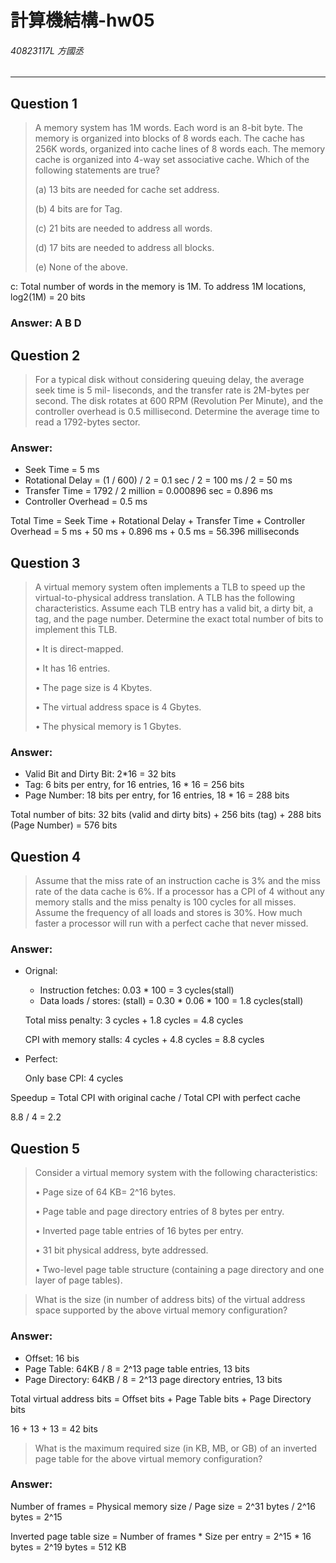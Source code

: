 # 計算機結構-hw05
###### 40823117L 方國丞
---

## Question 1

> A memory system has 1M words. Each word is an 8-bit byte. The memory is organized into blocks of 8 words each. The cache has 256K words, organized into cache lines of 8 words each. The memory cache is organized into 4-way set associative cache. Which of the following statements are true?
>
> (a) 13 bits are needed for cache set address.
>
> (b) 4 bits are for Tag.
>
> (c) 21 bits are needed to address all words.
>
> (d) 17 bits are needed to address all blocks.
>
> (e) None of the above.

c: Total number of words in the memory is 1M. To address 1M locations, log2(1M) = 20 bits

### Answer: A B D

## Question 2

> For a typical disk without considering queuing delay, the average seek time is 5 mil- liseconds, and the transfer rate is 2M-bytes per second. The disk rotates at 600 RPM (Revolution Per Minute), and the controller overhead is 0.5 millisecond. Determine the average time to read a 1792-bytes sector.

### Answer:

* Seek Time = 5 ms
* Rotational Delay = (1 / 600) / 2 = 0.1 sec / 2 = 100 ms / 2 = 50 ms
* Transfer Time = 1792 / 2 million = 0.000896 sec = 0.896 ms
* Controller Overhead = 0.5 ms

Total Time = Seek Time + Rotational Delay + Transfer Time + Controller Overhead
= 5 ms + 50 ms + 0.896 ms + 0.5 ms
= 56.396 milliseconds

## Question 3
> A virtual memory system often implements a TLB to speed up the virtual-to-physical address translation. A TLB has the following characteristics. Assume each TLB entry has a valid bit, a dirty bit, a tag, and the page number. Determine the exact total number of bits to implement this TLB.
>
> • It is direct-mapped.
>
> • It has 16 entries.
>
> • The page size is 4 Kbytes.
>
> • The virtual address space is 4 Gbytes.
>
> • The physical memory is 1 Gbytes.

### Answer:

* Valid Bit and Dirty Bit: 2*16 = 32 bits
* Tag: 6 bits per entry, for 16 entries, 16 * 16 = 256 bits
* Page Number:  18 bits per entry, for 16 entries, 18 * 16 = 288 bits

Total number of bits:
32 bits (valid and dirty bits) + 256 bits (tag) + 288 bits (Page Number) = 576 bits

## Question 4
> Assume that the miss rate of an instruction cache is 3% and the miss rate of the data cache is 6%. If a processor has a CPI of 4 without any memory stalls and the miss penalty is 100 cycles for all misses. Assume the frequency of all loads and stores is 30%. How much faster a processor will run with a perfect cache that never missed.

### Answer:
* Orignal:
    * Instruction fetches:  0.03 * 100 = 3 cycles(stall)
    * Data loads / stores: (stall) = 0.30 * 0.06 * 100 = 1.8 cycles(stall)

    Total miss penalty: 3 cycles + 1.8 cycles = 4.8 cycles

     CPI with memory stalls: 4 cycles + 4.8 cycles = 8.8 cycles

* Perfect:

    Only base CPI: 4 cycles

Speedup = Total CPI with original cache / Total CPI with perfect cache

8.8 / 4 = 2.2

## Question 5

> Consider a virtual memory system with the following characteristics:
>
>    • Page size of 64 KB= 2^16 bytes.
>
>    • Page table and page directory entries of 8 bytes per entry.
>
>    • Inverted page table entries of 16 bytes per entry.
>
>    • 31 bit physical address, byte addressed.
>
>    • Two-level page table structure (containing a page directory and one layer of page tables).

> What is the size (in number of address bits) of the virtual address space supported by the above virtual memory configuration?

### Answer:

* Offset: 16 bis
* Page Table: 64KB / 8 = 2^13 page table entries, 13 bits
* Page Directory: 64KB / 8 = 2^13 page directory entries, 13 bits

Total virtual address bits = Offset bits + Page Table bits + Page Directory bits

16 + 13 + 13 = 42 bits

> What is the maximum required size (in KB, MB, or GB) of an inverted page table for the above virtual memory configuration?

### Answer:

Number of frames = Physical memory size / Page size
= 2^31 bytes / 2^16 bytes
= 2^15

Inverted page table size = Number of frames * Size per entry
= 2^15 * 16 bytes
= 2^19 bytes
= 512 KB